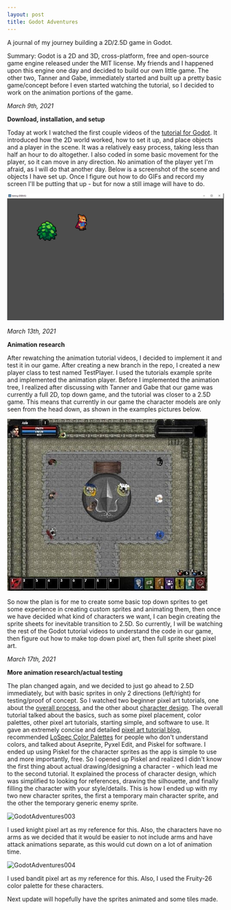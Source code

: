 ```yaml
---
layout: post
title: Godot Adventures
---
```


A journal of my journey building a 2D/2.5D game in Godot.

Summary: Godot is a 2D and 3D, cross-platform, free and open-source game engine released under the MIT license. My friends and I happened upon this engine one day and decided to build our own little game. The other two, Tanner and Gabe, immediately started and built up a pretty basic game/concept before I even started watching the tutorial, so I decided to work on the animation portions of the game.

*March 9th, 2021*

**Download, installation, and setup**

Today at work I watched the first couple videos of the [tutorial for Godot](https://www.youtube.com/playlist?list=PL9FzW-m48fn2SlrW0KoLT4n5egNdX-W9a). It introduced how the 2D world worked, how to set it up, and place objects and a player in the scene. It was a relatively easy process, taking less than half an hour to do altogether. I also coded in some basic movement for the player, so it can move in any direction. No animation of the player yet I'm afraid, as I will do that another day. Below is a screenshot of the scene and objects I have set up. Once I figure out how to do GIFs and record my screen I'll be putting that up - but for now a still image will have to do.

![GodotAdventures001](/images/GodotAdventures001.PNG)

*March 13th, 2021*

**Animation research**

After rewatching the animation tutorial videos, I decided to implement it and test it in our game. After creating a new branch in the repo, I created a new player class to test named TestPlayer. I used the tutorials example sprite and implemented the animation player. Before I implemented the animation tree, I realized after discussing with Tanner and Gabe that our game was currently a full 2D, top down game, and the tutorial was closer to a 2.5D game. This means that currently in our game the character models are only seen from the head down, as shown in the examples pictures below.

![GodotAdventures002](/images/GodotAdventures002.jpg)

So now the plan is for me to create some basic top down sprites to get some experience in creating custom sprites and animating them, then once we have decided what kind of characters we want, I can begin creating the sprite sheets for inevitable transition to 2.5D. So currently, I will be watching the rest of the Godot tutorial videos to understand the code in our game, then figure out how to make top down pixel art, then full sprite sheet pixel art.

*March 17th, 2021*

**More animation research/actual testing**

The plan changed again, and we decided to just go ahead to 2.5D immediately, but with basic sprites in only 2 directions (left/right) for testing/proof of concept. So I watched two beginner pixel art tutorials, one about the [overall process](https://www.youtube.com/watch?v=o_EKrg2fIuc), and the other about [character design](https://www.youtube.com/watch?v=vXm5VjZA4Ys). The overall tutorial talked about the basics, such as some pixel placement, color palettes, other pixel art tutorials, starting simple, and software to use. It gave an extremely concise and detailed [pixel art tutorial blog](https://blog.studiominiboss.com/pixelart), recommended [LoSpec Color Palettes](https://lospec.com/palette-list) for people who don't understand colors, and talked about Aseprite, Pyxel Edit, and Piskel for software. I ended up using Piskel for the character sprites as the app is simple to use and more importantly, free.  So I opened up Piskel and realized I didn't know the first thing about actual drawing/designing a character - which lead me to the second tutorial. It explained the process of character design, which was simplified to looking for references, drawing the silhouette, and finally filling the character with your style/details. This is how I ended up with my two new character sprites, the first a temporary main character sprite, and the other the temporary generic enemy sprite.

![GodotAdventures003](/images/GodotAdventures003.jpg)

I used knight pixel art as my reference for this. Also, the characters have no arms as we decided that it would be easier to not include arms and have attack animations separate, as this would cut down on a lot of animation time.

![GodotAdventures004](/images/GodotAdventures004.jpg)

I used bandit pixel art as my reference for this. Also, I used the Fruity-26 color palette for these characters.

Next update will hopefully have the sprites animated and some tiles made.